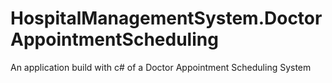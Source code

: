 # HospitalManagementSystem.DoctorAppointmentScheduling
An application build with c# of a Doctor Appointment Scheduling System
